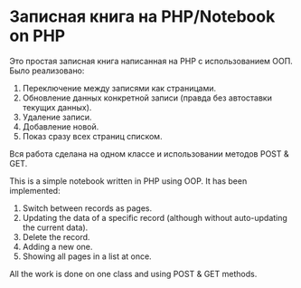 # Записная книга на PHP/Notebook on PHP
Это простая записная книга написанная на PHP с использованием ООП.
Было реализовано:
1. Переключение между записями как страницами.
2. Обновление данных конкретной записи (правда без автоставки текущих данных).
3. Удаление записи.
4. Добавление новой.
5. Показ сразу всех страниц списком.

Вся работа сделана на одном классе и использовании методов POST & GET.

This is a simple notebook written in PHP using OOP.
It has been implemented:
1. Switch between records as pages.
2. Updating the data of a specific record (although without auto-updating the current data).
3. Delete the record.
4. Adding a new one.
5. Showing all pages in a list at once.

All the work is done on one class and using POST & GET methods.
